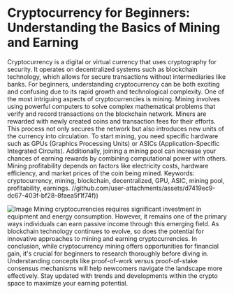# Cryptocurrency for Beginners: Understanding the Basics of Mining and Earning
Cryptocurrency is a digital or virtual currency that uses cryptography for security. It operates on decentralized systems such as blockchain technology, which allows for secure transactions without intermediaries like banks. For beginners, understanding cryptocurrency can be both exciting and confusing due to its rapid growth and technological complexity.
One of the most intriguing aspects of cryptocurrencies is mining. Mining involves using powerful computers to solve complex mathematical problems that verify and record transactions on the blockchain network. Miners are rewarded with newly created coins and transaction fees for their efforts. This process not only secures the network but also introduces new units of the currency into circulation.
To start mining, you need specific hardware such as GPUs (Graphics Processing Units) or ASICs (Application-Specific Integrated Circuits). Additionally, joining a mining pool can increase your chances of earning rewards by combining computational power with others. Mining profitability depends on factors like electricity costs, hardware efficiency, and market prices of the coin being mined.
Keywords: cryptocurrency, mining, blockchain, decentralized, GPU, ASIC, mining pool, profitability, earnings.
 //github.com/user-attachments/assets/d7419ec9-dc67-403f-bf28-8faea5f1f74f))

![Image](https://github.com/user-attachments/assets/4a25d116-2220-4385-b08e-f287af8fcbc4)
Mining cryptocurrencies requires significant investment in equipment and energy consumption. However, it remains one of the primary ways individuals can earn passive income through this emerging field. As blockchain technology continues to evolve, so does the potential for innovative approaches to mining and earning cryptocurrencies.
In conclusion, while cryptocurrency mining offers opportunities for financial gain, it's crucial for beginners to research thoroughly before diving in. Understanding concepts like proof-of-work versus proof-of-stake consensus mechanisms will help newcomers navigate the landscape more effectively. Stay updated with trends and developments within the crypto space to maximize your earning potential.
